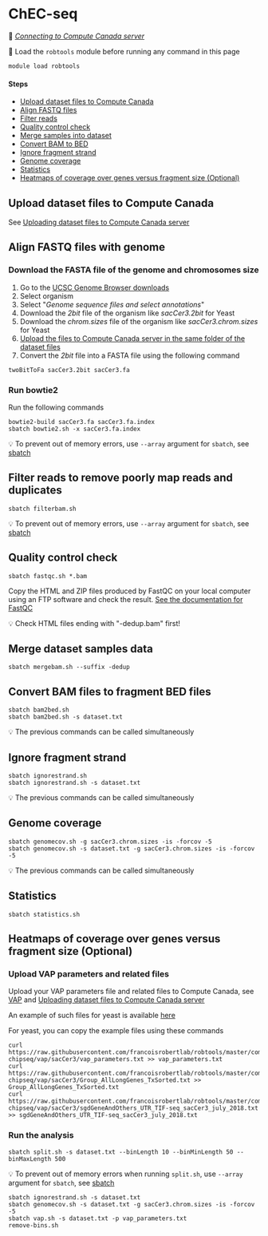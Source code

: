 # ChEC-seq

:link: *[Connecting to Compute Canada server](connect.md)*

:pill: Load the `robtools` module before running any command in this page

```
module load robtools
```

#### Steps

* [Upload dataset files to Compute Canada](#upload-dataset-files-to-compute-canada)
* [Align FASTQ files](#align-fastq-files-with-genome)
* [Filter reads](#filter-reads-to-remove-poorly-map-reads-and-duplicates)
* [Quality control check](#quality-control-check)
* [Merge samples into dataset](#merge-dataset-samples-data)
* [Convert BAM to BED](#convert-bam-files-to-fragment-bed-files)
* [Ignore fragment strand](#ignore-fragment-strand)
* [Genome coverage](#genome-coverage)
* [Statistics](#statistics)
* [Heatmaps of coverage over genes versus fragment size (Optional)](#heatmaps-of-coverage-over-genes-versus-fragment-size-optional)

## Upload dataset files to Compute Canada

See [Uploading dataset files to Compute Canada server](upload.md)

## Align FASTQ files with genome

### Download the FASTA file of the genome and chromosomes size

1. Go to the [UCSC Genome Browser downloads](http://hgdownload.soe.ucsc.edu/downloads.html)
2. Select organism
3. Select "*Genome sequence files and select annotations*"
4. Download the *2bit* file of the organism like *sacCer3.2bit* for Yeast
4. Download the *chrom.sizes* file of the organism like *sacCer3.chrom.sizes* for Yeast
5. [Upload the files to Compute Canada server in the same folder of the dataset files](upload.md)
6. Convert the *2bit* file into a FASTA file using the following command

```
twoBitToFa sacCer3.2bit sacCer3.fa
```

### Run bowtie2

Run the following commands

```
bowtie2-build sacCer3.fa sacCer3.fa.index
sbatch bowtie2.sh -x sacCer3.fa.index
```

:bulb: To prevent out of memory errors, use `--array` argument for `sbatch`, see [sbatch](sbatch.md)

## Filter reads to remove poorly map reads and duplicates

```
sbatch filterbam.sh
```

:bulb: To prevent out of memory errors, use `--array` argument for `sbatch`, see [sbatch](sbatch.md)

## Quality control check

```
sbatch fastqc.sh *.bam
```

Copy the HTML and ZIP files produced by FastQC on your local computer using an FTP software and check the result. [See the documentation for FastQC](https://www.bioinformatics.babraham.ac.uk/projects/fastqc/)

:bulb: Check HTML files ending with "-dedup.bam" first!

## Merge dataset samples data

```
sbatch mergebam.sh --suffix -dedup
```

## Convert BAM files to fragment BED files

```
sbatch bam2bed.sh
sbatch bam2bed.sh -s dataset.txt
```

:bulb: The previous commands can be called simultaneously

## Ignore fragment strand

```
sbatch ignorestrand.sh
sbatch ignorestrand.sh -s dataset.txt
```

:bulb: The previous commands can be called simultaneously

## Genome coverage

```
sbatch genomecov.sh -g sacCer3.chrom.sizes -is -forcov -5
sbatch genomecov.sh -s dataset.txt -g sacCer3.chrom.sizes -is -forcov -5
```

:bulb: The previous commands can be called simultaneously

## Statistics

```
sbatch statistics.sh
```

## Heatmaps of coverage over genes versus fragment size (Optional)

### Upload VAP parameters and related files

Upload your VAP parameters file and related files to Compute Canada, see [VAP](https://bitbucket.org/labjacquespe/vap/src/master/) and [Uploading dataset files to Compute Canada server](upload.md)

An example of such files for yeast is available [here](mnase-chipseq/vap/sacCer3)

For yeast, you can copy the example files using these commands

```
curl https://raw.githubusercontent.com/francoisrobertlab/robtools/master/computecanada/mnase-chipseq/vap/sacCer3/vap_parameters.txt >> vap_parameters.txt
curl https://raw.githubusercontent.com/francoisrobertlab/robtools/master/computecanada/mnase-chipseq/vap/sacCer3/Group_AllLongGenes_TxSorted.txt >> Group_AllLongGenes_TxSorted.txt
curl https://raw.githubusercontent.com/francoisrobertlab/robtools/master/computecanada/mnase-chipseq/vap/sacCer3/sgdGeneAndOthers_UTR_TIF-seq_sacCer3_july_2018.txt >> sgdGeneAndOthers_UTR_TIF-seq_sacCer3_july_2018.txt
```

### Run the analysis

```
sbatch split.sh -s dataset.txt --binLength 10 --binMinLength 50 --binMaxLength 500
```

:bulb: To prevent out of memory errors when running `split.sh`, use `--array` argument for `sbatch`, see [sbatch](sbatch.md)

```
sbatch ignorestrand.sh -s dataset.txt
sbatch genomecov.sh -s dataset.txt -g sacCer3.chrom.sizes -is -forcov -5
sbatch vap.sh -s dataset.txt -p vap_parameters.txt
remove-bins.sh
```
